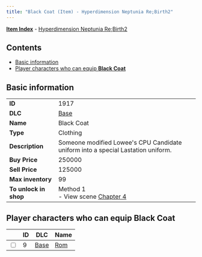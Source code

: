 ```yaml
---
title: "Black Coat (Item) - Hyperdimension Neptunia Re;Birth2"
---
```


[**Item Index**](/neptunia/rb2/item/index.html) - [Hyperdimension Neptunia Re;Birth2](/neptunia/rb2)

## Contents

- [Basic information](#basic-information)
- [Player characters who can equip **Black Coat**](#player-characters-who-can-equip-black-coat)

## Basic information

|   |   |
| -- | -- |
| **ID** | 1917 |
| **DLC** | [Base](/neptunia/rb2/dlc/0-base.html) |
| **Name** | Black Coat |
| **Type** | Clothing |
| **Description** | Someone modified Lowee's CPU Candidate uniform into a special Lastation uniform.  |
| **Buy Price** | 250000 |
| **Sell Price** | 125000 |
| **Max inventory** | 99 |
| **To unlock in shop** | Method 1<br />- View scene [Chapter 4](/neptunia/rb2/scene/0-301-chapter-4.html) |

## Player characters who can equip **Black Coat**

|    | ID | DLC | Name |
| -- | -- | --- | ---- |
| <input type="checkbox" id="rb2-player-0-9" class="trackbox" /> | 9 | [Base](/neptunia/rb2/dlc/0-base.html) | [Rom](/neptunia/rb2/player/0-9-rom.html) |